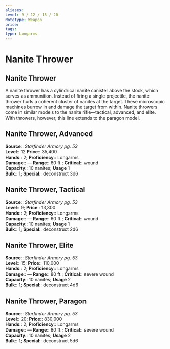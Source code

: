 ```yaml
---
aliases: 
Level: 9 / 12 / 15 / 20
Notetype: Weapon
price: 
tags: 
type: Longarms
---
```


# Nanite Thrower

## Nanite Thrower

A nanite thrower has a cylindrical nanite canister above the stock, which serves as ammunition. Instead of firing a single projectile, the nanite thrower hurls a coherent cluster of nanites at the target. These microscopic machines burrow in and damage the target from within. Nanite throwers come in similar models to the nanite rifle—tactical, advanced, and elite. With throwers, however, this line extends to the paragon model.  

## Nanite Thrower, Advanced

**Source**:: _Starfinder Armory pg. 53_  
**Level**:: 12
**Price**:: 35,400  
**Hands**:: 2;
**Proficiency**:: Longarms  
**Damage**:: — **Range**:: 60 ft.;
**Critical**:: wound  
**Capacity**:: 10 nanites; **Usage** 1  
**Bulk**:: 1;
**Special**:: deconstruct 3d6

## Nanite Thrower, Tactical

**Source**:: _Starfinder Armory pg. 53_  
**Level**:: 9;
**Price**:: 13,300  
**Hands**:: 2;
**Proficiency**:: Longarms  
**Damage**:: — **Range**:: 60 ft.;
**Critical**:: wound  
**Capacity**:: 10 nanites; **Usage** 1  
**Bulk**:: 1;
**Special**:: deconstruct 2d6

## Nanite Thrower, Elite

**Source**:: _Starfinder Armory pg. 53_  
**Level**:: 15;
**Price**:: 110,000  
**Hands**:: 2;
**Proficiency**:: Longarms  
**Damage**:: — **Range**:: 80 ft.;
**Critical**:: severe wound  
**Capacity**:: 10 nanites; **Usage** 2  
**Bulk**:: 1;
**Special**:: deconstruct 4d6

## Nanite Thrower, Paragon

**Source**:: _Starfinder Armory pg. 53_  
**Level**:: 20;
**Price**:: 830,000  
**Hands**:: 2;
**Proficiency**:: Longarms  
**Damage**:: — **Range**:: 80 ft.;
**Critical**:: severe wound  
**Capacity**:: 10 nanites; **Usage** 2  
**Bulk**:: 1;
**Special**:: deconstruct 5d6

